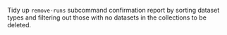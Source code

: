 Tidy up ``remove-runs`` subcommand confirmation report by sorting dataset types and filtering out those with no datasets in the collections to be deleted.

